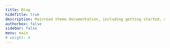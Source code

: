 ```yaml
---
title: Blog
hideTitle: true
description: Mainroad theme documentation, including getting started, customization guides, and FAQ.
authorbox: false
sidebar: false
menu: main
# weight: 4
---
```

